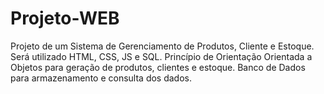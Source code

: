 # Projeto-WEB
 Projeto de um Sistema de Gerenciamento de Produtos, Cliente e Estoque.
 Será utilizado HTML, CSS, JS e SQL.
 Princípio de Orientação Orientada a Objetos para geração de produtos, clientes e estoque.
 Banco de Dados para armazenamento e consulta dos dados.
 
